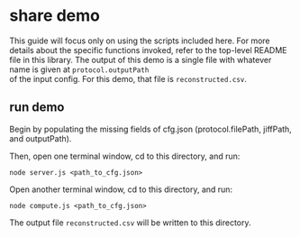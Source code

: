 # share demo
This guide will focus only on using the scripts included here. For more details about
the specific functions invoked, refer to the top-level README file in this library. The
output of this demo is a single file with whatever name is given at `protocol.outputPath` \
of the input config. For this demo, that file is `reconstructed.csv`.

## run demo
Begin by populating the missing fields of cfg.json (protocol.filePath, jiffPath,
and outputPath).

Then, open one terminal window, cd to this directory, and run:

```shell
node server.js <path_to_cfg.json>
```

Open another terminal window, cd to this directory, and run:

```shell
node compute.js <path_to_cfg.json>
```

The output file `reconstructed.csv` will be written to this directory.